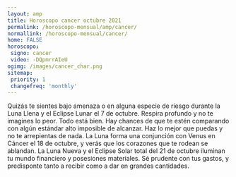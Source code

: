 ```yaml
---
layout: amp
title: Horoscopo cancer octubre 2021 
permalink: /horoscopo-mensual/amp/cancer/
normallink: /horoscopo-mensual/cancer/
home: FALSE
horoscopo:
 signo: cancer
 video: -DQpmrrAIeU
ogimg: /images/cancer_char.png
sitemap:
 priority: 1
 changefreq: 'monthly'
---
```



Quizás te sientes bajo amenaza o en alguna especie de riesgo durante la Luna Llena y el Eclipse Lunar el 7 de octubre. Respira profundo y no te imagines lo peor. Todo está bien. Hay chances de que te estén comparando con algún estándar alto imposible de alcanzar. Haz lo mejor que puedas y no te arrepientas de nada. La Luna forma una conjunción con Venus en Cáncer el 18 de octubre, y verás que los corazones que te rodean se ablandan. La Luna Nueva y el Eclipse Solar total del 21 de octubre iluminan tu mundo financiero y posesiones materiales. Sé prudente con tus gastos, y predisponte tanto a recibir como a dar en grandes cantidades. 